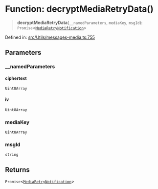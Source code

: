 # Function: decryptMediaRetryData()

> **decryptMediaRetryData**(`__namedParameters`, `mediaKey`, `msgId`): `Promise`\<[`MediaRetryNotification`](../namespaces/proto/classes/MediaRetryNotification.md)\>

Defined in: [src/Utils/messages-media.ts:755](https://github.com/Fokusdotid/Baileys/blob/d7495b24bcd136e35724329fba661cfcc0bc8eed/src/Utils/messages-media.ts#L755)

## Parameters

### \_\_namedParameters

#### ciphertext

`Uint8Array`

#### iv

`Uint8Array`

### mediaKey

`Uint8Array`

### msgId

`string`

## Returns

`Promise`\<[`MediaRetryNotification`](../namespaces/proto/classes/MediaRetryNotification.md)\>
